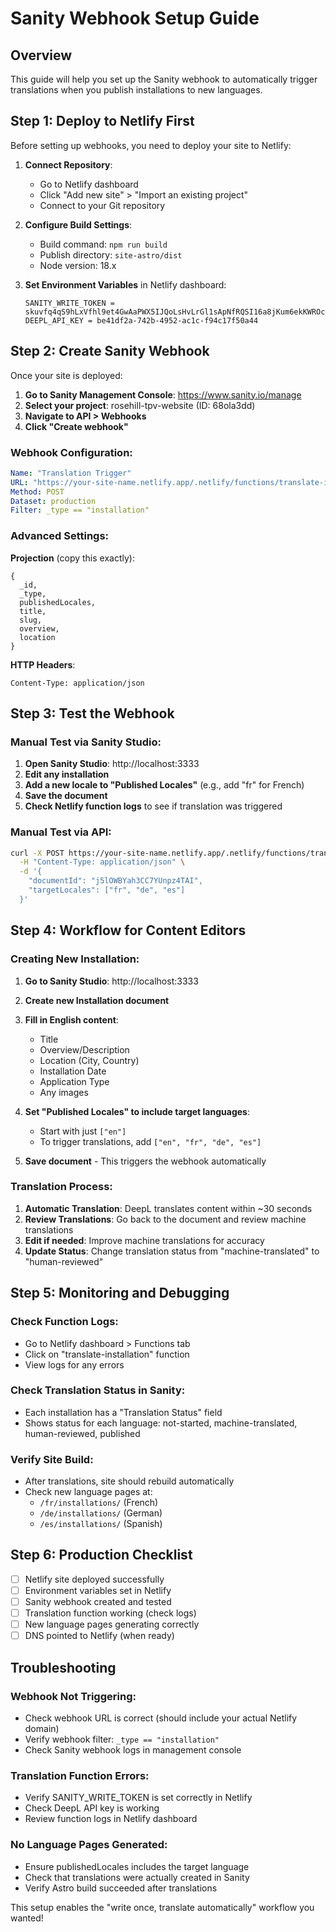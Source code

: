 # Sanity Webhook Setup Guide

## Overview

This guide will help you set up the Sanity webhook to automatically trigger translations when you publish installations to new languages.

## Step 1: Deploy to Netlify First

Before setting up webhooks, you need to deploy your site to Netlify:

1. **Connect Repository**: 
   - Go to Netlify dashboard
   - Click "Add new site" > "Import an existing project"
   - Connect to your Git repository

2. **Configure Build Settings**:
   - Build command: `npm run build`
   - Publish directory: `site-astro/dist`
   - Node version: 18.x

3. **Set Environment Variables** in Netlify dashboard:
   ```
   SANITY_WRITE_TOKEN = skuvfq4qS9hLxVfhl9et4GwAaPWX5IJQoLsHvLrGl1sApNfRQSI16a8jKum6ekKWROcbApcSYgUlq2UiNrFdjRUTa96bDeh323mhSS0zARmQxuS9HiWoiaxXnQzGKri9qftdREHGAa6CXrWPtOYTCiacblZIojWCrAgX8sIVrFFbKOCAN79R
   DEEPL_API_KEY = be41df2a-742b-4952-ac1c-f94c17f50a44
   ```

## Step 2: Create Sanity Webhook

Once your site is deployed:

1. **Go to Sanity Management Console**: https://www.sanity.io/manage
2. **Select your project**: rosehill-tpv-website (ID: 68ola3dd)
3. **Navigate to API > Webhooks**
4. **Click "Create webhook"**

### Webhook Configuration:

```yaml
Name: "Translation Trigger"
URL: "https://your-site-name.netlify.app/.netlify/functions/translate-installation"
Method: POST
Dataset: production
Filter: _type == "installation"
```

### Advanced Settings:

**Projection** (copy this exactly):
```groq
{
  _id,
  _type,
  publishedLocales,
  title,
  slug,
  overview,
  location
}
```

**HTTP Headers**:
```
Content-Type: application/json
```

## Step 3: Test the Webhook

### Manual Test via Sanity Studio:

1. **Open Sanity Studio**: http://localhost:3333
2. **Edit any installation**
3. **Add a new locale to "Published Locales"** (e.g., add "fr" for French)
4. **Save the document**
5. **Check Netlify function logs** to see if translation was triggered

### Manual Test via API:

```bash
curl -X POST https://your-site-name.netlify.app/.netlify/functions/translate-installation \
  -H "Content-Type: application/json" \
  -d '{
    "documentId": "j5lOWBYah3CC7YUnpz4TAI",
    "targetLocales": ["fr", "de", "es"]
  }'
```

## Step 4: Workflow for Content Editors

### Creating New Installation:

1. **Go to Sanity Studio**: http://localhost:3333
2. **Create new Installation document**
3. **Fill in English content**:
   - Title
   - Overview/Description
   - Location (City, Country)
   - Installation Date
   - Application Type
   - Any images

4. **Set "Published Locales" to include target languages**:
   - Start with just `["en"]`
   - To trigger translations, add `["en", "fr", "de", "es"]`

5. **Save document** - This triggers the webhook automatically

### Translation Process:

1. **Automatic Translation**: DeepL translates content within ~30 seconds
2. **Review Translations**: Go back to the document and review machine translations
3. **Edit if needed**: Improve machine translations for accuracy
4. **Update Status**: Change translation status from "machine-translated" to "human-reviewed"

## Step 5: Monitoring and Debugging

### Check Function Logs:
- Go to Netlify dashboard > Functions tab
- Click on "translate-installation" function
- View logs for any errors

### Check Translation Status in Sanity:
- Each installation has a "Translation Status" field
- Shows status for each language: not-started, machine-translated, human-reviewed, published

### Verify Site Build:
- After translations, site should rebuild automatically
- Check new language pages at:
  - `/fr/installations/` (French)
  - `/de/installations/` (German)  
  - `/es/installations/` (Spanish)

## Step 6: Production Checklist

- [ ] Netlify site deployed successfully
- [ ] Environment variables set in Netlify
- [ ] Sanity webhook created and tested
- [ ] Translation function working (check logs)
- [ ] New language pages generating correctly
- [ ] DNS pointed to Netlify (when ready)

## Troubleshooting

### Webhook Not Triggering:
- Check webhook URL is correct (should include your actual Netlify domain)
- Verify webhook filter: `_type == "installation"`
- Check Sanity webhook logs in management console

### Translation Function Errors:
- Verify SANITY_WRITE_TOKEN is set correctly in Netlify
- Check DeepL API key is working
- Review function logs in Netlify dashboard

### No Language Pages Generated:
- Ensure publishedLocales includes the target language
- Check that translations were actually created in Sanity
- Verify Astro build succeeded after translations

This setup enables the "write once, translate automatically" workflow you wanted!